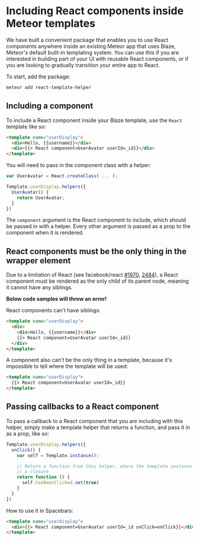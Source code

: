 <h1>Including React components inside Meteor templates</h1>

We have built a convenient package that enables you to use React components anywhere inside an existing Meteor app that uses Blaze, Meteor's default built-in templating system. You can use this if you are interested in building part of your UI with reusable React components, or if you are looking to gradually transition your entire app to React.

To start, add the package:

```sh
meteor add react-template-helper
```

## Including a component

To include a React component inside your Blaze template, use the `React` template like so:

```html
<template name="userDisplay">
  <div>Hello, {{username}}</div>
  <div>{{> React component=UserAvatar userId=_id}}</div>
</template>
```

You will need to pass in the component class with a helper:

```js
var UserAvatar = React.createClass( ... );

Template.userDisplay.helpers({
  UserAvatar() {
    return UserAvatar;
  }
})
```

The `component` argument is the React component to include, which should be passed in with a helper. Every other argument is passed as a prop to the component when it is rendered.

## React components must be the only thing in the wrapper element

Due to a limitation of React (see facebook/react [#1970](https://github.com/facebook/react/issues/1970), [2484](https://github.com/facebook/react/issues/2484)), a React component must be rendered as the only child of its parent node, meaning it cannot have any siblings.

**Below code samples will throw an error!**

React components can't have siblings:

```html
<template name="userDisplay">
  <div>
    <div>Hello, {{username}}</div>
    {{> React component=UserAvatar userId=_id}}
  </div>
</template>
```

A component also can't be the only thing in a template, because it's impossible to tell where the template will be used:

```html
<template name="userDisplay">
  {{> React component=UserAvatar userId=_id}}
</template>
```

## Passing callbacks to a React component

To pass a callback to a React component that you are including with this helper, simply make a template helper that returns a function, and pass it in as a prop, like so:

```js
Template.userDisplay.helpers({
  onClick() {
    var self = Template.instance();

    // Return a function from this helper, where the template instance is in
    // a closure
    return function () {
      self.hasBeenClicked.set(true)
    }
  }
})
```

How to use it in Spacebars:

```html
<template name="userDisplay">
  <div>{{> React component=UserAvatar userId=_id onClick=onClick}}</div>
</template>
```
